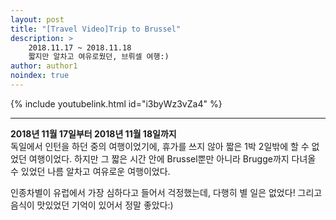 ```yaml
---
layout: post
title: "[Travel Video]Trip to Brussel"
description: >  
    2018.11.17 ~ 2018.11.18  
    짧지만 알차고 여유로웠던, 브뤼셀 여행:)
author: author1
noindex: true
---
```


{% include youtubelink.html id="i3byWz3vZa4" %}

***

__2018년 11월 17일부터 2018년 11월 18일까지__  
독일에서 인턴을 하던 중의 여행이었기에, 휴가를 쓰지 않아 짧은 1박 2일밖에 할 수 없었던 여행이었다. 하지만 그 짧은 시간 안에 Brussel뿐만 아니라 Brugge까지 다녀올 수 있었던 나름 알차고 여유로운 여행이었다.

인종차별이 유럽에서 가장 심하다고 들어서 걱정했는데, 다행히 별 일은 없었다! 그리고 음식이 맛있었던 기억이 있어서 정말 좋았다:)
